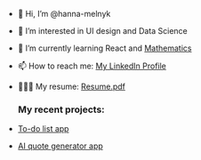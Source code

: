 - 👋 Hi, I’m @hanna-melnyk
- 👀 I’m interested in UI design and Data Science
- 🌱 I’m currently learning React and [Mathematics](https://github.com/hanna-melnyk/ossu-math)
- 📫 How to reach me: [My LinkedIn Profile](https://www.linkedin.com/in/hanna--melnyk/)
- 👩🏻‍💻 My resume: [Resume.pdf](https://github.com/user-attachments/files/17362879/Resume.pdf)

 
  ### My recent projects:
- [To-do list app](https://github.com/hanna-melnyk/todo)
- [AI quote generator app](https://github.com/hanna-melnyk/ai-quotes)

<!---
hanna-melnyk/hanna-melnyk is a ✨ special ✨ repository because its `README.md` (this file) appears on your GitHub profile.
You can click the Preview link to take a look at your changes.
--->
